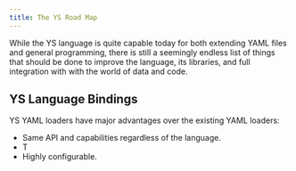 ```yaml
---
title: The YS Road Map
---
```


While the YS language is quite capable today for both extending YAML files and
general programming, there is still a seemingly endless list of things that
should be done to improve the language, its libraries, and full integration with
with the world of data and code.


## YS Language Bindings


YS YAML loaders have major advantages over the existing YAML loaders:

* Same API and capabilities regardless of the language.
* T 
* Highly configurable.
